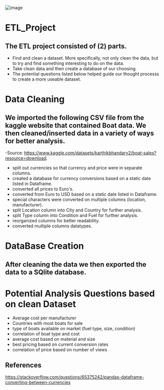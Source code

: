 ![image](https://github.com/dtrapp33/ETL_Project/assets/132303328/d02e3d2d-c12a-43cb-93e2-8ada1c136090)

# ETL_Project  

## The ETL project consisted of (2) parts.  
  - Find and clean a dataset. More specifically, not only clean the data, but to try and find something interesting to do on the data.
  - Take clean data and then create a database of our choosing.
  - The potential questions listed below helped guide our thought processs to create a more useable dataset.

# Data Cleaning  
## We imported the following CSV file from the kaggle website that contained Boat data. We then cleaned/inserted data in a variety of ways for better analysis.
  -Source: https://www.kaggle.com/datasets/karthikbhandary2/boat-sales?resource=download.  
  - split out currencies so that currency and price were in separate columns.
  - created a database for currency conversions based on a static date listed in Dataframe.
  - converted all prices to Euro's.
  - converted from Euro to USD based on a static date listed in Dataframe.
  - special characters were converted on multiple columns (location, manufacturer).
  - split Location column into City and Country for further analysis.
  - split Type column into Condition and Fuel for further analysis.
  - reorganized columns for better readability.
  - converted multiple columns datatypes.

# DataBase Creation  
## After cleaning the data we then exported the data to a SQlite database.  


# Potential Analysis Questions based on clean Dataset  
- Average cost per manufacturer  
- Countries with most boats for sale  
- type of boats available on market (fuel type, size, condition)  
- correlation of boat type and cost  
- average cost based on material and size  
- best pricing based on current conversion rates  
- correlation of price based on number of views


## References 

https://stackoverflow.com/questions/65375242/pandas-dataframe-converting-between-currencies

